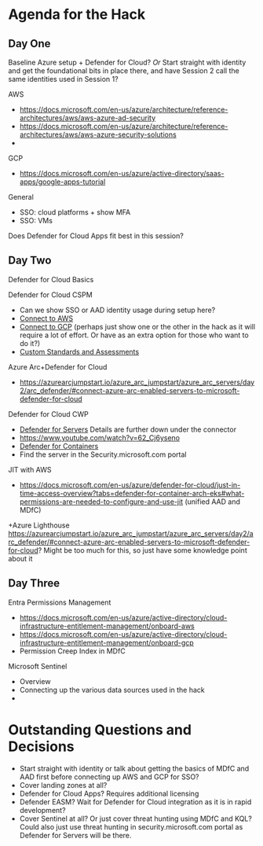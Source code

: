 # Agenda for the Hack

## Day One
Baseline Azure setup + Defender for Cloud? *Or* Start straight with identity and get the foundational bits in place there, and have Session 2 call the same identities used in Session 1?

AWS
 - https://docs.microsoft.com/en-us/azure/architecture/reference-architectures/aws/aws-azure-ad-security
 - https://docs.microsoft.com/en-us/azure/architecture/reference-architectures/aws/aws-azure-security-solutions
 -
GCP
 - https://docs.microsoft.com/en-us/azure/active-directory/saas-apps/google-apps-tutorial
 
General
 - SSO: cloud platforms + show MFA
 - SSO: VMs

Does Defender for Cloud Apps fit best in this session?

## Day Two
Defender for Cloud Basics

Defender for Cloud CSPM
 - Can we show SSO or AAD identity usage during setup here?
 - [Connect to AWS](https://docs.microsoft.com/en-us/azure/defender-for-cloud/quickstart-onboard-aws)
 - [Connect to GCP](https://docs.microsoft.com/en-us/azure/defender-for-cloud/quickstart-onboard-gcp) (perhaps just show one or the other in the hack as it will require a lot of effort. Or have as an extra option for those who want to do it?)
 - [Custom Standards and Assessments](https://techcommunity.microsoft.com/t5/microsoft-defender-for-cloud/custom-assessments-and-standards-in-microsoft-defender-for-cloud/ba-p/3066575)

Azure Arc+Defender for Cloud
 - https://azurearcjumpstart.io/azure_arc_jumpstart/azure_arc_servers/day2/arc_defender/#connect-azure-arc-enabled-servers-to-microsoft-defender-for-cloud

Defender for Cloud CWP
 - [Defender for Servers](https://docs.microsoft.com/en-us/azure/defender-for-cloud/quickstart-onboard-aws?pivots=env-settings#prerequisites) Details are further down under the connector
 - https://www.youtube.com/watch?v=62_Cj6yseno
 - [Defender for Containers](https://docs.microsoft.com/en-us/azure/defender-for-cloud/defender-for-containers-enable?tabs=aks-deploy-portal%2Ck8s-deploy-asc%2Ck8s-verify-asc%2Ck8s-remove-arc%2Caks-removeprofile-api&pivots=defender-for-container-eks)
 - Find the server in the Security.microsoft.com portal

JIT with AWS
 - https://docs.microsoft.com/en-us/azure/defender-for-cloud/just-in-time-access-overview?tabs=defender-for-container-arch-eks#what-permissions-are-needed-to-configure-and-use-jit (unified AAD and MDfC)

+Azure Lighthouse https://azurearcjumpstart.io/azure_arc_jumpstart/azure_arc_servers/day2/arc_defender/#connect-azure-arc-enabled-servers-to-microsoft-defender-for-cloud? Might be too much for this, so just have  some knowledge point about it

## Day Three
Entra Permissions Management
 - https://docs.microsoft.com/en-us/azure/active-directory/cloud-infrastructure-entitlement-management/onboard-aws
 - https://docs.microsoft.com/en-us/azure/active-directory/cloud-infrastructure-entitlement-management/onboard-gcp
 - Permission Creep Index in MDfC
 
Microsoft Sentinel
 - Overview
 - Connecting up the various data sources used in the hack
 - 

# Outstanding Questions and Decisions
 - Start straight with identity or talk about getting the basics of MDfC and AAD first before connecting up AWS and GCP for SSO?
 - Cover landing zones at all?
 - Defender for Cloud Apps? Requires additional licensing
 - Defender EASM? Wait for Defender for Cloud integration as it is in rapid development?
 - Cover Sentinel at all? Or just cover threat hunting using MDfC and KQL? Could also just use threat hunting in security.microsoft.com portal as Defender for Servers will be there.
